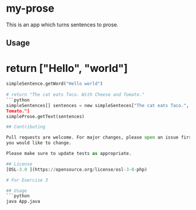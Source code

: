 # my-prose
This is an app which turns sentences to prose.

## Usage

# return ["Hello", "world"]
```python
simpleSentence.getWord("Hello world")
 
# return "The cat eats Taco. With Cheese and Tomato."
```python
simpleSentences[] sentences = new simpleSenteces["The cat eats Taco.", "With Cheese and 
Tomato."]
simpleProse.getText(sentences)

## Contributing

Pull requests are welcome. For major changes, please open an issue first to discuss what 
you would like to change. 

Please make sure to update tests as appropriate.

## License
[OSL-3.0 ](https://opensource.org/license/osl-3-0-php)

# For Exercise 3

## Usage
```python 
java App.java
